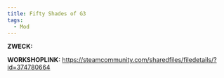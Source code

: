 ```yaml
---
title: Fifty Shades of G3
tags:
  - Mod
---
```

**ZWECK:** 

**WORKSHOPLINK:** https://steamcommunity.com/sharedfiles/filedetails/?id=374780664
 <script src="https://www.steamwidgets.net/api/resource/query?type=js&module=workshop&version=v1"></script>
<steam-workshop itemid="374780664"></steam-workshop>